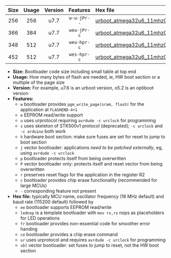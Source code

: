 |Size|Usage|Version|Features|Hex file|
|:-:|:-:|:-:|:-:|:--|
|256|256|u7.7|`w-u-jPr--`|[urboot_atmega32u6_11mhz0592_460800bps_lednop_ur_vbl.hex](https://raw.githubusercontent.com/stefanrueger/urboot.hex/main/mcus/atmega32u6/fcpu_11mhz0592/460800_bps/urboot_atmega32u6_11mhz0592_460800bps_lednop_ur_vbl.hex)|
|366|384|u7.7|`weu-jPr-c`|[urboot_atmega32u6_11mhz0592_460800bps_ee_lednop_fr_ce_ur_vbl.hex](https://raw.githubusercontent.com/stefanrueger/urboot.hex/main/mcus/atmega32u6/fcpu_11mhz0592/460800_bps/urboot_atmega32u6_11mhz0592_460800bps_ee_lednop_fr_ce_ur_vbl.hex)|
|348|512|u7.7|`weu-hpr-c`|[urboot_atmega32u6_11mhz0592_460800bps_ee_lednop_fr_ce_ur.hex](https://raw.githubusercontent.com/stefanrueger/urboot.hex/main/mcus/atmega32u6/fcpu_11mhz0592/460800_bps/urboot_atmega32u6_11mhz0592_460800bps_ee_lednop_fr_ce_ur.hex)|
|452|512|u7.7|`wes-hpr-c`|[urboot_atmega32u6_11mhz0592_460800bps_ee_lednop_fr_ce.hex](https://raw.githubusercontent.com/stefanrueger/urboot.hex/main/mcus/atmega32u6/fcpu_11mhz0592/460800_bps/urboot_atmega32u6_11mhz0592_460800bps_ee_lednop_fr_ce.hex)|

- **Size:** Bootloader code size including small table at top end
- **Usage:** How many bytes of flash are needed, ie, HW boot section or a multiple of the page size
- **Version:** For example, u7.6 is an urboot version, o5.2 is an optiboot version
- **Features:**
  + `w` bootloader provides `pgm_write_page(sram, flash)` for the application at `FLASHEND-4+1`
  + `e` EEPROM read/write support
  + `u` uses urprotocol requiring `avrdude -c urclock` for programming
  + `s` uses skeleton of STK500v1 protocol (deprecated); `-c urclock` and `-c arduino` both work
  + `h` hardware boot section: make sure fuses are set for reset to jump to boot section
  + `j` vector bootloader: applications *need to be patched externally*, eg, using `avrdude -c urclock`
  + `p` bootloader protects itself from being overwritten
  + `P` vector bootloader only: protects itself and reset vector from being overwritten
  + `r` preserves reset flags for the application in the register R2
  + `c` bootloader provides chip erase functionality (recommended for large MCUs)
  + `-` corresponding feature not present
- **Hex file:** typically MCU name, oscillator frequency (16 MHz default) and baud rate (115200 default) followed by
  + `ee` bootloader supports EEPROM read/write
  + `lednop` is a template bootloader with `mov rx,rx` nops as placeholders for LED operations
  + `fr` bootloader provides non-essential code for smoother error handing
  + `ce` bootloader provides a chip erase command
  + `ur` uses urprotocol and requires `avrdude -c urclock` for programming
  + `vbl` vector bootloader: set fuses to jump to reset, not the HW boot section
